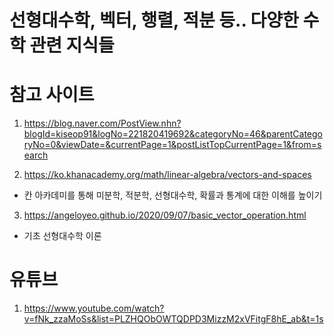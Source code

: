 # 선형대수학, 벡터, 행렬, 적분 등.. 다양한 수학 관련 지식들

# 참고 사이트

1. https://blog.naver.com/PostView.nhn?blogId=kiseop91&logNo=221820419692&categoryNo=46&parentCategoryNo=0&viewDate=&currentPage=1&postListTopCurrentPage=1&from=search

2. https://ko.khanacademy.org/math/linear-algebra/vectors-and-spaces

- 칸 아카데미를 통해 미분학, 적분학, 선형대수학, 확률과 통계에 대한 이해를 높이기

3. https://angeloyeo.github.io/2020/09/07/basic_vector_operation.html

- 기초 선형대수학 이론

# 유튜브 

1. https://www.youtube.com/watch?v=fNk_zzaMoSs&list=PLZHQObOWTQDPD3MizzM2xVFitgF8hE_ab&t=1s